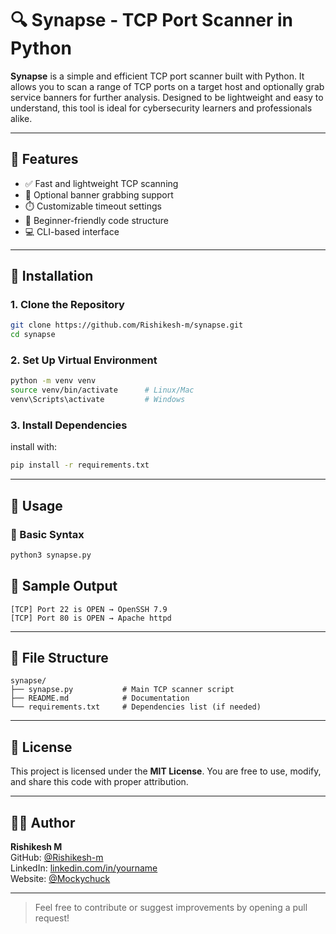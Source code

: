 # 🔍 Synapse - TCP Port Scanner in Python

**Synapse** is a simple and efficient TCP port scanner built with Python. It allows you to scan a range of TCP ports on a target host and optionally grab service banners for further analysis. Designed to be lightweight and easy to understand, this tool is ideal for cybersecurity learners and professionals alike.

---

## 📌 Features

- ✅ Fast and lightweight TCP scanning
- 🔎 Optional banner grabbing support
- ⏱️ Customizable timeout settings
- 🧠 Beginner-friendly code structure
- 💻 CLI-based interface

---

## 🧰 Installation

### 1. Clone the Repository

```bash
git clone https://github.com/Rishikesh-m/synapse.git
cd synapse
```

### 2. Set Up Virtual Environment

```bash
python -m venv venv
source venv/bin/activate      # Linux/Mac
venv\Scripts\activate         # Windows
```

### 3. Install Dependencies

install with:

```bash
pip install -r requirements.txt
```

---

## 🚀 Usage

### 📎 Basic Syntax

```bash
python3 synapse.py
```

## 🧪 Sample Output

```
[TCP] Port 22 is OPEN → OpenSSH 7.9
[TCP] Port 80 is OPEN → Apache httpd
```

---

## 📁 File Structure

```
synapse/
├── synapse.py           # Main TCP scanner script
├── README.md            # Documentation
└── requirements.txt     # Dependencies list (if needed)
```

---

## 📜 License

This project is licensed under the **MIT License**. You are free to use, modify, and share this code with proper attribution.

---

## 🙋‍♂️ Author

**Rishikesh M**  
GitHub: [@Rishikesh-m](https://github.com/Rishikesh-m)  
LinkedIn: [linkedin.com/in/yourname](https://linkedin.com/in/-rishikesh-m)  
Website: [@Mockychuck](https://mockychuck.pages.dev)

---

> Feel free to contribute or suggest improvements by opening a pull request!
